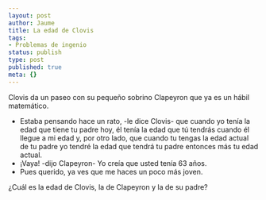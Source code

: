 ```yaml
---
layout: post
author: Jaume
title: La edad de Clovis
tags:
- Problemas de ingenio
status: publish
type: post
published: true
meta: {}
---
```

Clovis da un paseo con su pequeño sobrino Clapeyron que ya es un hábil matemático.
- Estaba pensando hace un rato, -le dice Clovis- que cuando yo tenía la edad que tiene tu padre hoy, él tenía la edad que tú tendrás cuando él llegue a mi edad y, por otro lado, que cuando tu tengas la edad actual de tu padre yo tendré la edad que tendrá tu padre entonces más tu edad actual.
- ¡Vaya! -dijo Clapeyron- Yo creía que usted tenía 63 años.
- Pues querido, ya ves que me haces un poco más joven.

¿Cuál es la edad de Clovis, la de Clapeyron y la de su padre?
